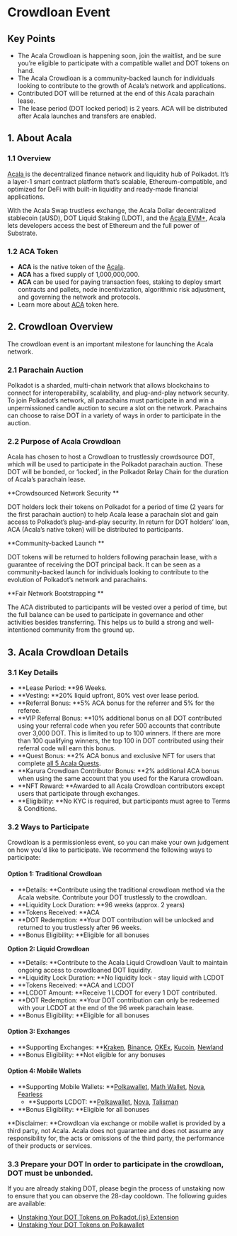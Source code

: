 # Crowdloan Event

## Key Points&#x20;

* The Acala Crowdloan is happening soon, join the waitlist, and be sure you’re eligible to participate with a compatible wallet and DOT tokens on hand.&#x20;
* The Acala Crowdloan is a community-backed launch for individuals looking to contribute to the growth of Acala’s network and applications.&#x20;
* Contributed DOT will be returned at the end of this Acala parachain lease.
* The lease period (DOT locked period) is 2 years. ACA will be distributed after Acala launches and transfers are enabled.

## 1. About Acala

### 1.1 Overview

[Acala ](https://acala.network)is the decentralized finance network and liquidity hub of Polkadot. It’s a layer-1 smart contract platform that’s scalable, Ethereum-compatible, and optimized for DeFi with built-in liquidity and ready-made financial applications.

With the Acala Swap trustless exchange, the Acala Dollar decentralized stablecoin (aUSD), DOT Liquid Staking (LDOT), and the [Acala EVM+](https://medium.com/acalanetwork/scale-ethereum-based-defi-to-polkadot-with-acala-evm-now-fully-evm-compatible-with-full-access-to-cd3afd525f96), Acala lets developers access the best of Ethereum and the full power of Substrate.

### 1.2 ACA Token

* **ACA** is the native token of the [Acala](https://acala.network).&#x20;
* **ACA** has a fixed supply of 1,000,000,000.
* **ACA** can be used for paying transaction fees, staking to deploy smart contracts and pallets, node incentivization, algorithmic risk adjustment, and governing the network and protocols.
* Learn more about [ACA](https://acala.network/acala/token) token here.

## 2. Crowdloan Overview

The crowdloan event is an important milestone for launching the Acala network.

### 2.1 Parachain Auction

Polkadot is a sharded, multi-chain network that allows blockchains to connect for interoperability, scalability, and plug-and-play network security. To join Polkadot’s network, all parachains must participate in and win a unpermissioned candle auction to secure a slot on the network. Parachains can choose to raise DOT in a variety of ways in order to participate in the auction.

### 2.2 Purpose of Acala Crowdloan&#x20;

Acala has chosen to host a Crowdloan to trustlessly crowdsource DOT, which will be used to participate in the Polkadot parachain auction. These DOT will be bonded, or ‘locked’, in the Polkadot Relay Chain for the duration of Acala’s parachain lease.

**Crowdsourced Network Security **

DOT holders lock their tokens on Polkadot for a period of time (2 years for the first parachain auction) to help Acala lease a parachain slot and gain access to Polkadot’s plug-and-play security. In return for DOT holders’ loan, ACA (Acala’s native token) will be distributed to participants.

**Community-backed Launch **

DOT tokens will be returned to holders following parachain lease, with a guarantee of receiving the DOT principal back. It can be seen as a community-backed launch for individuals looking to contribute to the evolution of Polkadot’s network and parachains.

**Fair Network Bootstrapping **

The ACA distributed to participants will be vested over a period of time, but the full balance can be used to participate in governance and other activities besides transferring. This helps us to build a strong and well-intentioned community from the ground up.

## 3. Acala Crowdloan Details

### 3.1 Key Details

* **Lease Period: **96 Weeks.
* **Vesting: **20% liquid upfront, 80% vest over lease period.
* **Referral Bonus: **5% ACA bonus for the referrer and 5% for the referee.
* **VIP Referral Bonus: **10% additional bonus on all DOT contributed using your referral code when you refer 500 accounts that contribute over 3,000 DOT. This is limited to up to 100 winners. If there are more than 100 qualifying winners, the top 100 in DOT contributed using their referral code will earn this bonus.
* **Quest Bonus: **2% ACA bonus and exclusive NFT for users that complete [all 5 Acala Quests](https://acala.network/acala/quests).
* **Karura Crowdloan Contributor Bonus: **2% additional ACA bonus when using the same account that you used for the Karura crowdloan.
* **NFT Reward: **Awarded to all Acala Crowdloan contributors except users that participate through exchanges.
* **Eligibility: **No KYC is required, but participants must agree to Terms & Conditions.

### 3.2 Ways to Participate

Crowdloan is a permissionless event, so you can make your own judgement on how you'd like to participate. We recommend the following ways to participate:

#### Option 1: Traditional Crowdloan

* **Details: **Contribute using the traditional crowdloan method via the Acala website. Contribute your DOT trustlessly to the crowdloan.
* **Liquidity Lock Duration: **96 weeks (approx. 2 years)
* **Tokens Received: **ACA
* **DOT Redemption: **Your DOT contribution will be unlocked and returned to you trustlessly after 96 weeks.
* **Bonus Eligibility: **Eligible for all bonuses

**Option 2: Liquid Crowdloan**

* **Details: **Contribute to the Acala Liquid Crowdloan Vault to maintain ongoing access to crowdloaned DOT liquidity.
* **Liquidity Lock Duration: **No liquidity lock - stay liquid with LCDOT
* **Tokens Received: **ACA and LCDOT
* **LCDOT Amount: **Receive 1 LCDOT for every 1 DOT contributed.
* **DOT Redemption: **Your DOT contribution can only be redeemed with your LCDOT at the end of the 96 week parachain lease.
* **Bonus Eligibility: **Eligible for all bonuses

#### Option 3: Exchanges

* **Supporting Exchanges: **[Kraken](https://www.kraken.com/learn/parachain-auctions), [Binance](https://www.binance.com/en/dotslot), [OKEx](https://www.okex.com/earn/slotauction), [Kucoin](https://www.kucoin.com/news/en-kucoin-will-support-the-kusama-parachain-slot-auction), [Newland](https://newland.finance)
* **Bonus Eligibility: **Not eligible for any bonuses

#### Option 4: Mobile Wallets

* **Supporting Mobile Wallets: **[Polkawallet](https://polkawallet.io), [Math Wallet](https://mathwallet.org/en-us/), [Nova](https://novawallet.io), [Fearless](https://fearlesswallet.io)
  * **Supports LCDOT: **[Polkawallet](https://polkawallet.io), [Nova](https://novawallet.io), [Talisman](https://app.talisman.xyz)
* **Bonus Eligibility: **Eligible for all bonuses

**Disclaimer: **Crowdloan via exchange or mobile wallet is provided by a third party, not Acala. Acala does not guarantee and does not assume any responsibility for, the acts or omissions of the third party, the performance of their products or services.&#x20;

### 3.3 Prepare your DOT In order to participate in the crowdloan, DOT must be unbonded.&#x20;

If you are already staking DOT, please begin the process of unstaking now to ensure that you can observe the 28-day cooldown. The following guides are available: ​

* [Unstaking Your DOT Tokens on Polkadot.{js} Extension​](https://wiki.acala.network/acala/acala-crowdloan/dot-address/unstaking-your-dot/unstaking-your-dot-tokens-on-polkadot.-js-extension)&#x20;
* [Unstaking Your DOT Tokens on Polkawallet](https://wiki.acala.network/acala/acala-crowdloan/dot-address/unstaking-your-dot/unstaking-your-dot-tokens-on-polkawallet)



